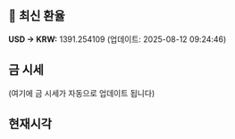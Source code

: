
## 💱 최신 환율
<!-- EXCHANGE_RATE_START -->
**USD → KRW:** 1391.254109 (업데이트: 2025-08-12 09:24:46)
<!-- EXCHANGE_RATE_END -->

## 금 시세
<!-- GOLD_PRICE_START -->
(여기에 금 시세가 자동으로 업데이트 됩니다)
<!-- GOLD_PRICE_END -->

## 현재시각
